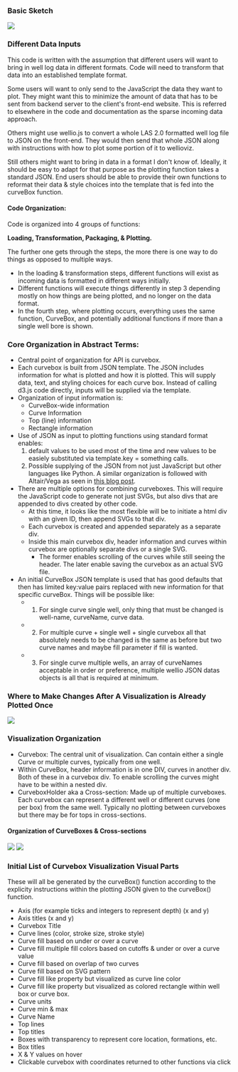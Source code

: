 ### Basic Sketch
<a href="/images/wellioviz_architecture.png"><img src="https://github.com/JustinGOSSES/wellioviz/blob/master/docs/images/wellioviz_architecture.png" style="max-width:800px;"></a>

### Different Data Inputs

This code is written with the assumption that different users will want to
bring in well log data in different formats. Code will need to transform that
data into an established template format.

Some users will want to only send to the JavaScript the data they want to plot.
They might want this to minimize the amount of data that has to be sent from
backend server to the client's front-end website. This is referred to elsewhere
in the code and documentation as the sparse incoming data approach.

Others might use wellio.js to convert a whole LAS 2.0 formatted well log file
to JSON on the front-end. They would then send that whole JSON along with
instructions with how to plot some portion of it to wellioviz.

Still others might want to bring in data in a format I don't know of. Ideally,
it should be easy to adapt for that purpose as the plotting function takes a
standard JSON. End users should be able to provide their own functions to
reformat their data & style choices into the template that is fed into the
curveBox function.

#### Code Organization:
Code is organized into 4 groups of functions: 
  
<b>Loading, Transformation, Packaging, & Plotting.</b> 
  
The further one gets through the steps, the more there is one way to do things as opposed to multiple ways. 
- In the loading & transformation steps, different functions will exist as incoming data is formatted in different ways initially.
- Different functions will execute things differently in step 3 depending mostly on how things are being plotted, and no longer on the data format.
- In the fourth step, where plotting occurs, everything uses the same function, CurveBox, and potentially additional functions if more than a single well bore is shown.


### Core Organization in Abstract Terms:
- Central point of organization for API is curvebox.
- Each curvebox is built from JSON template. The JSON includes information for what is plotted and how it is plotted. This will supply data, text, and styling choices for each curve box. Instead of calling d3.js code directly, inputs will be supplied via the template. 
- Organization of input information is: 
    - CurveBox-wide information
    - Curve Information
    - Top (line) information
    - Rectangle information
- Use of JSON as input to plotting functions using standard format enables:
    1. default values to be used most of the time and new values to be easiely substituted via template.key = something calls. 
    2. Possible supplying of the JSON from not just JavaScript but other languages like Python. A similar organization is followed with Altair/Vega as seen in <a href="https://eitanlees.github.io/altair-stack/">this blog post</a>. 
- There are multiple options for combining curveboxes. This will require the JavaScript code to generate not just SVGs, but also divs that are appended to divs created by other code. 
    - At this time, it looks like the most flexible will be to initiate a html div with an given ID, then append SVGs to that div.
    - Each curvebox is created and appended separately as a separate div. 
    - Inside this main curvebox div, header information and curves within curvebox are optionally separate divs or a single SVG. 
        - The former enables scrolling of the curves while still seeing the header. The later enable saving the curvebox as an actual SVG file.
- An initial CurveBox JSON template is used that has good defaults that then has limited key:value pairs replaced with new information for that specific curveBox. Things will be possible like:
    - 1. For single curve single well, only thing that must be changed is well-name, curveName, curve data. 
    - 2. For multiple curve + single well + single curvebox all that absolutely needs to be changed is the same as before but two curve names and maybe fill parameter if fill is wanted.
    - 3. For single curve multiple wells, an array of curveNames acceptable in order or preference, multiple wellio JSON datas objects is all that is required at minimum. 

### Where to Make Changes After A Visualization is Already Plotted Once
<a href="images/wellioviz_architecture_data_change.png"><img src="/images/wellioviz_architecture_data_change.png" style="max-width:800px;"></a>


### Visualization Organization
- Curvebox: The central unit of visualization. Can contain either a single Curve or multiple curves, typically from one well.
- Within CurveBox, header information is in one DIV, curves in another div. Both of these in a curvebox div. To enable scrolling the curves might have to be within a nested div.
- CurveboxHolder aka a Cross-section: Made up of multiple curveboxes. Each curvebox can represent a different well or different curves (one per box) from the same well. Typically no plotting between curveboxes but there may be for tops in cross-sections. 

#### Organization of CurveBoxes & Cross-sections
<a href="images/curve_box_org.png"><img src="/images/curve_box_org.png" style="max-width:800px;"></a>
<a href="images/cross_section_org.png"><img src="/images/cross_section_org.png" style="max-width:800px;"></a>



### Initial List of Curvebox Visualization Visual Parts
These will all be generated by the curveBox() function according to the explicity instructions within the plotting JSON given to the curveBox() function.
- Axis (for example ticks and integers to represent depth) (x and y)
- Axis titles (x and y)
- Curvebox Title
- Curve lines (color, stroke size, stroke style)
- Curve fill based on under or over a curve 
- Curve fill multiple fill colors based on cutoffs & under or over a curve value
- Curve fill based on overlap of two curves
- Curve fill based on SVG pattern
- Curve fill like property but visualized as curve line color
- Curve fill like property but visualized as colored rectangle within well box or curve box.
- Curve units
- Curve min & max
- Curve Name
- Top lines
- Top titles
- Boxes with transparency to represent core location, formations, etc.
- Box titles
- X & Y values on hover
- Clickable curvebox with coordinates returned to other functions via click



